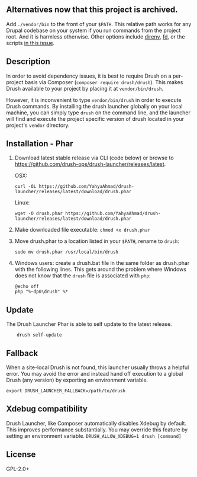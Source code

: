 ## Alternatives now that this project is archived.

Add `./vendor/bin` to the front of your `$PATH`. This relative path works for any Drupal codebase on your system if you run commands from the project root. And it is harmless otherwise. Other options include [direnv](https://direnv.net/), [fd](https://github.com/g1a/fd), or the scripts [in this issue](https://github.com/drush-ops/drush-launcher/issues/105).

## Description

In order to avoid dependency issues, it is best to require Drush on a per-project basis via Composer (`composer require drush/drush`). This makes Drush available to your project by placing it at `vendor/bin/drush`.

However, it is inconvenient to type `vendor/bin/drush` in order to execute Drush commands.  By installing the drush launcher globally on your local machine, you can simply type `drush` on the command line, and the launcher will find and execute the project specific version of drush located in your project's `vendor` directory.

## Installation - Phar

1. Download latest stable release via CLI (code below) or browse to https://github.com/drush-ops/drush-launcher/releases/latest.

    OSX:
    ```Shell
    curl -OL https://github.com/YahyaAhmad/drush-launcher/releases/latest/download/drush.phar
    ```

    Linux:

    ```Shell
    wget -O drush.phar https://github.com/YahyaAhmad/drush-launcher/releases/latest/download/drush.phar
    ```
1. Make downloaded file executable: `chmod +x drush.phar`
1. Move drush.phar to a location listed in your `$PATH`, rename to `drush`:

    ```Shell
    sudo mv drush.phar /usr/local/bin/drush
    ```

1. Windows users: create a drush.bat file in the same folder as drush.phar with the following lines. This gets around the problem where Windows does not know that the `drush` file is associated with `php`:

    ``` Bat
    @echo off
    php "%~dp0\drush" %*
    ```

## Update

The Drush Launcher Phar is able to self update to the latest release.

```Shell
    drush self-update
```

## Fallback

When a site-local Drush is not found, this launcher usually throws a helpful error.
You may avoid the error and instead hand off execution to a global Drush (any version)
by exporting an environment variable.

`export DRUSH_LAUNCHER_FALLBACK=/path/to/drush`

## Xdebug compatibility

Drush Launcher, like Composer automatically disables Xdebug by default. This improves performance substantially. You may override this feature by setting an environment variable. ``DRUSH_ALLOW_XDEBUG=1 drush [command]``

## License

GPL-2.0+
